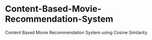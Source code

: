 # Content-Based-Movie-Recommendation-System
Content Based Movie Recommendation System using Cosine Similarity
